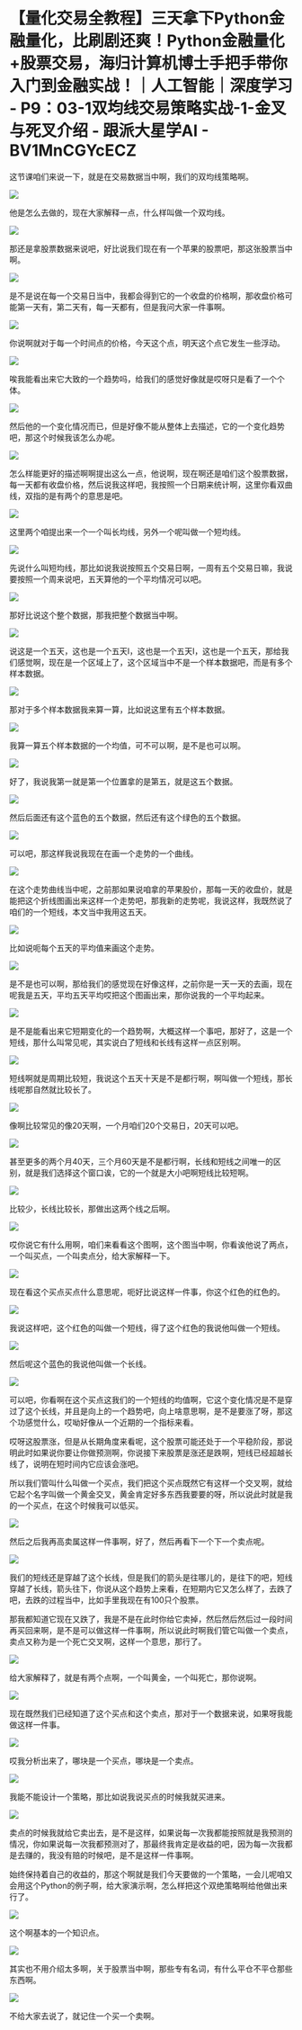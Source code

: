 # 【量化交易全教程】三天拿下Python金融量化，比刷剧还爽！Python金融量化+股票交易，海归计算机博士手把手带你入门到金融实战！｜人工智能｜深度学习 - P9：03-1双均线交易策略实战-1-金叉与死叉介绍 - 跟派大星学AI - BV1MnCGYcECZ

这节课咱们来说一下，就是在交易数据当中啊，我们的双均线策略啊。

![](img/8e1dfaf19fdb2adefc259fbe69335476_1.png)

他是怎么去做的，现在大家解释一点，什么样叫做一个双均线。

![](img/8e1dfaf19fdb2adefc259fbe69335476_3.png)

那还是拿股票数据来说吧，好比说我们现在有一个苹果的股票吧，那这张股票当中啊。

![](img/8e1dfaf19fdb2adefc259fbe69335476_5.png)

是不是说在每一个交易日当中，我都会得到它的一个收盘的价格啊，那收盘价格可能第一天有，第二天有，每一天都有，但是我问大家一件事啊。



![](img/8e1dfaf19fdb2adefc259fbe69335476_7.png)

你说啊就对于每一个时间点的价格，今天这个点，明天这个点它发生一些浮动。

![](img/8e1dfaf19fdb2adefc259fbe69335476_9.png)

唉我能看出来它大致的一个趋势吗，给我们的感觉好像就是哎呀只是看了一个个体。

![](img/8e1dfaf19fdb2adefc259fbe69335476_11.png)

然后他的一个变化情况而已，但是好像不能从整体上去描述，它的一个变化趋势吧，那这个时候我该怎么办呢。

![](img/8e1dfaf19fdb2adefc259fbe69335476_13.png)

怎么样能更好的描述啊啊提出这么一点，他说啊，现在啊还是咱们这个股票数据，每一天都有收盘价格，然后说我这样吧，我按照一个日期来统计啊，这里你看双曲线，双指的是有两个的意思是吧。



![](img/8e1dfaf19fdb2adefc259fbe69335476_15.png)

这里两个咱提出来一个一个叫长均线，另外一个呢叫做一个短均线。

![](img/8e1dfaf19fdb2adefc259fbe69335476_17.png)

先说什么叫短均线，那比如说我说按照五个交易日啊，一周有五个交易日嘛，我说要按照一个周来说吧，五天算他的一个平均情况可以吧。



![](img/8e1dfaf19fdb2adefc259fbe69335476_19.png)

那好比说这个整个数据，那我把整个数据当中啊。

![](img/8e1dfaf19fdb2adefc259fbe69335476_21.png)

说这是一个五天，这也是一个五天I，这也是一个五天I，这也是一个五天，那给我们感觉啊，现在是一个区域上了，这个区域当中不是一个样本数据吧，而是有多个样本数据。



![](img/8e1dfaf19fdb2adefc259fbe69335476_23.png)

那对于多个样本数据我来算一算，比如说这里有五个样本数据。

![](img/8e1dfaf19fdb2adefc259fbe69335476_25.png)

我算一算五个样本数据的一个均值，可不可以啊，是不是也可以啊。

![](img/8e1dfaf19fdb2adefc259fbe69335476_27.png)

好了，我说我第一就是第一个位置拿的是第五，就是这五个数据。

![](img/8e1dfaf19fdb2adefc259fbe69335476_29.png)

然后后面还有这个蓝色的五个数据，然后还有这个绿色的五个数据。

![](img/8e1dfaf19fdb2adefc259fbe69335476_31.png)

可以吧，那这样我说我现在在画一个走势的一个曲线。

![](img/8e1dfaf19fdb2adefc259fbe69335476_33.png)

在这个走势曲线当中呢，之前那如果说咱拿的苹果股价，那每一天的收盘价，就是能把这个折线图画出来这样一个走势吧，那我新的走势呢，我说这样，我既然说了咱们的一个短线，本文当中我用这五天。



![](img/8e1dfaf19fdb2adefc259fbe69335476_35.png)

比如说呃每个五天的平均值来画这个走势。

![](img/8e1dfaf19fdb2adefc259fbe69335476_37.png)

是不是也可以啊，那给我们的感觉现在好像这样，之前你是一天一天的去画，现在呢我是五天，平均五天平均哎把这个图画出来，那你说我的一个平均起来。



![](img/8e1dfaf19fdb2adefc259fbe69335476_39.png)

是不是能看出来它短期变化的一个趋势啊，大概这样一个事吧，那好了，这是一个短线，那什么叫常见呢，其实说白了短线和长线有这样一点区别啊。



![](img/8e1dfaf19fdb2adefc259fbe69335476_41.png)

短线啊就是周期比较短，我说这个五天十天是不是都行啊，啊叫做一个短线，那长线呢那自然就比较长了。

![](img/8e1dfaf19fdb2adefc259fbe69335476_43.png)

像啊比较常见的像20天啊，一个月咱们20个交易日，20天可以吧。

![](img/8e1dfaf19fdb2adefc259fbe69335476_45.png)

甚至更多的两个月40天，三个月60天是不是都行啊，长线和短线之间唯一的区别，就是我们选择这个窗口诶，它的一个就是大小吧啊短线比较短啊。



![](img/8e1dfaf19fdb2adefc259fbe69335476_47.png)

比较少，长线比较长，那做出这两个线之后啊。

![](img/8e1dfaf19fdb2adefc259fbe69335476_49.png)

哎你说它有什么用啊，咱们来看看这个图啊，这个图当中啊，你看诶他说了两点，一个叫买点，一个叫卖点分，给大家解释一下。



![](img/8e1dfaf19fdb2adefc259fbe69335476_51.png)

现在看这个买点买点什么意思呢，呃好比说这样一件事，你这个红色的红色的。

![](img/8e1dfaf19fdb2adefc259fbe69335476_53.png)

我说这样吧，这个红色的叫做一个短线，得了这个红色的我说他叫做一个短线。

![](img/8e1dfaf19fdb2adefc259fbe69335476_55.png)

然后呢这个蓝色的我说他叫做一个长线。

![](img/8e1dfaf19fdb2adefc259fbe69335476_57.png)

可以吧，你看啊在这个买点这我们的一个短线的均值啊，它这个变化情况是不是穿过了这个长线，并且是向上的一个趋势吧，向上啥意思啊，是不是要涨了呀，那这个功感觉什么，哎呦好像从一个近期的一个指标来看。

哎呀这股票涨，但是从长期角度来看呢，这个股票可能还处于一个平稳阶段，那说明此时如果说你要让你做预测啊，你说接下来股票是涨还是跌啊，短线已经超越长线了，说明在短时间内它应该会涨吧。

所以我们管叫什么叫做一个买点，我们把这个买点既然它有这样一个交叉啊，就给它起个名字叫做一个黄金交叉，黄金肯定好多东西我要要的呀，所以说此时就是我的一个买点，在这个时候我可以低买。



![](img/8e1dfaf19fdb2adefc259fbe69335476_59.png)

然后之后我再高卖属这样一件事啊，好了，然后再看下一个下一个卖点呢。

![](img/8e1dfaf19fdb2adefc259fbe69335476_61.png)

我们的短线还是穿越了这个长线，但是我们的箭头是往哪儿的，是往下的吧，短线穿越了长线，箭头往下，你说从这个趋势上来看，在短期内它又怎么样了，去跌了吧，去跌的过程当中，比如手里我现在有100只个股票。

那我都知道它现在又跌了，我是不是在此时你给它卖掉，然后然后然后过一段时间再买回来啊，是不是可以做这样一件事啊，所以说此时啊我们管它叫做一个卖点，卖点又称为是一个死亡交叉啊，这样一个意思，那行了。



![](img/8e1dfaf19fdb2adefc259fbe69335476_63.png)

给大家解释了，就是有两个点啊，一个叫黄金，一个叫死亡，那你说啊。

![](img/8e1dfaf19fdb2adefc259fbe69335476_65.png)

现在既然我们已经知道了这个买点和这个卖点，那对于一个数据来说，如果呀我能做这样一件事。

![](img/8e1dfaf19fdb2adefc259fbe69335476_67.png)

哎我分析出来了，哪块是一个买点，哪块是一个卖点。

![](img/8e1dfaf19fdb2adefc259fbe69335476_69.png)

我能不能设计一个策略，那比如说我说买点的时候我就买进来。

![](img/8e1dfaf19fdb2adefc259fbe69335476_71.png)

卖点的时候我就给它卖出去，是不是这样，如果说每一次我都能按照就是我预测的情况，你如果说每一次我都预测对了，那最终我肯定是收益的吧，因为每一次我都是去赚的，我没有赔的时候吧，是不是这样一件事啊。

始终保持着自己的收益的，那这个啊就是我们今天要做的一个策略，一会儿呢咱又会用这个Python的例子啊，给大家演示啊，怎么样把这个双绝策略啊给他做出来行了。



![](img/8e1dfaf19fdb2adefc259fbe69335476_73.png)

这个啊基本的一个知识点。

![](img/8e1dfaf19fdb2adefc259fbe69335476_75.png)

其实也不用介绍太多啊，关于股票当中啊，那些专有名词，有什么平仓不平仓那些东西啊。

![](img/8e1dfaf19fdb2adefc259fbe69335476_77.png)

不给大家去说了，就记住一个买一个卖啊。